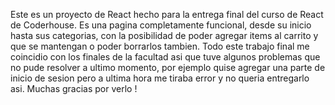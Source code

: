 Este es un proyecto de React hecho para la entrega final del curso de React de Coderhouse. Es una pagina completamente funcional, desde su inicio hasta sus categorias, con la posibilidad de poder agregar items al carrito y que se mantengan o poder borrarlos tambien. Todo este trabajo final me coincidio con los finales de la facultad asi que tuve algunos problemas que no pude resolver a ultimo momento, por ejemplo quise agregar una parte de inicio de sesion pero a ultima hora me tiraba error y no queria entregarlo asi. Muchas gracias por verlo !